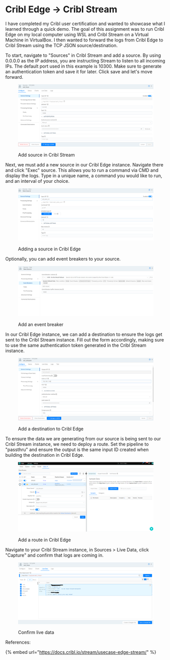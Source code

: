 # Cribl Edge -> Cribl Stream

I have completed my Cribl user certification and wanted to showcase what I learned through a quick demo. The goal of this assignment was to run Cribl Edge on my local computer using WSL and Cribl Stream on a Virtual Machine in VirtualBox. I then wanted to forward the logs from Cribl Edge to Cribl Stream using the TCP JSON source/destination.

To start, navigate to "Sources" in Cribl Stream and add a source. By using 0.0.0.0 as the IP address, you are instructing Stream to listen to all incoming IPs. The default port used in this example is 10300. Make sure to generate an authentication token and save it for later. Click save and let's move forward.

<figure><img src="../../.gitbook/assets/image (6) (1) (1).png" alt=""><figcaption><p>Add source in Cribl Stream</p></figcaption></figure>

Next, we must add a new source in our Cribl Edge instance. Navigate there and click "Exec" source. This allows you to run a command via CMD and display the logs. Type in a unique name, a command you would like to run, and an interval of your choice.

<figure><img src="../../.gitbook/assets/image (2) (1) (1) (1) (1) (1).png" alt=""><figcaption><p>Adding a source in Cribl Edge</p></figcaption></figure>

Optionally, you can add event breakers to your source.

<figure><img src="../../.gitbook/assets/image (3) (1) (1) (1) (1) (1).png" alt=""><figcaption><p>Add an event breaker</p></figcaption></figure>

In our Cribl Edge instance, we can add a destination to ensure the logs get sent to the Cribl Stream instance. Fill out the form accordingly, making sure to use the same authentication token generated in the Cribl Stream instance.

<figure><img src="../../.gitbook/assets/image (7) (1).png" alt=""><figcaption><p>Add a destination to Cribl Edge</p></figcaption></figure>

To ensure the data we are generating from our source is being sent to our Cribl Stream instance, we need to deploy a route. Set the pipeline to "passthru" and ensure the output is the same input ID created when building the destination in Cribl Edge.

<figure><img src="../../.gitbook/assets/image (8).png" alt=""><figcaption><p>Add a route in Cribl Edge</p></figcaption></figure>

Navigate to your Cribl Stream instance, in Sources > Live Data, click "Capture" and confirm that logs are coming in.

<figure><img src="../../.gitbook/assets/image (6) (1).png" alt=""><figcaption><p>Confirm live data</p></figcaption></figure>

References:

{% embed url="https://docs.cribl.io/stream/usecase-edge-stream/" %}
